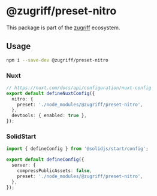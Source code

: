 # @zugriff/preset-nitro

This package is part of the [zugriff](https://zugriff.eu) ecosystem.

## Usage

```zsh
npm i --save-dev @zugriff/preset-nitro
```

### Nuxt

```ts
// https://nuxt.com/docs/api/configuration/nuxt-config
export default defineNuxtConfig({
  nitro: {
    preset: './node_modules/@zugriff/preset-nitro',
  },
  devtools: { enabled: true },
});
```

### SolidStart

```ts
import { defineConfig } from '@solidjs/start/config';

export default defineConfig({
  server: {
    compressPublicAssets: false,
    preset: './node_modules/@zugriff/preset-nitro',
  },
});
```
